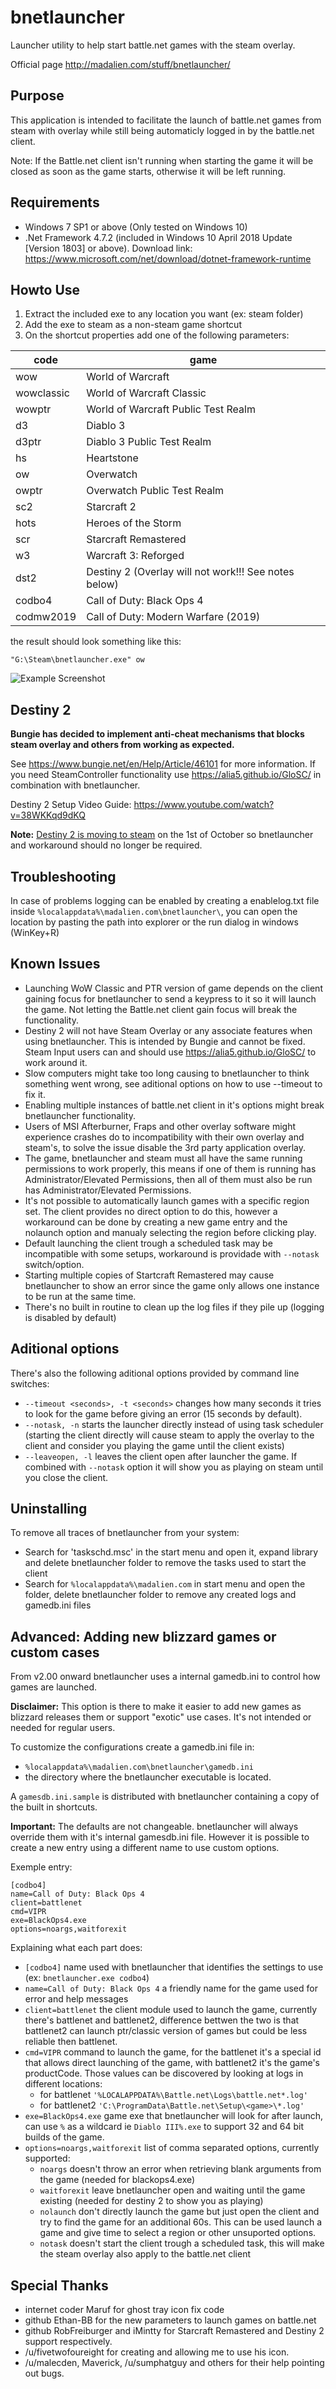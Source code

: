 # bnetlauncher

Launcher utility to help start battle.net games with the steam overlay.

Official page http://madalien.com/stuff/bnetlauncher/

## Purpose

This application is intended to facilitate the launch of battle.net games from steam with overlay
while still being automaticly logged in by the battle.net client.

Note: If the Battle.net client isn't running when starting the game it will be closed as soon as
the game starts, otherwise it will be left running.

## Requirements

* Windows 7 SP1 or above (Only tested on Windows 10)
* .Net Framework 4.7.2 (included in Windows 10 April 2018 Update [Version 1803] or above).
  Download link: https://www.microsoft.com/net/download/dotnet-framework-runtime

## Howto Use

1. Extract the included exe to any location you want (ex: steam folder)
2. Add the exe to steam as a non-steam game shortcut
3. On the shortcut properties add one of the following parameters:

| code          | game                                                  |
| ------------- | ----------------------------------------------------- |
|wow            | World of Warcraft                                     |
|wowclassic     | World of Warcraft Classic                             |
|wowptr         | World of Warcraft Public Test Realm                   |
|d3             | Diablo 3                                              |
|d3ptr          | Diablo 3 Public Test Realm                            |
|hs             | Heartstone                                            |
|ow             | Overwatch                                             |
|owptr          | Overwatch Public Test Realm                           |
|sc2            | Starcraft 2                                           |
|hots           | Heroes of the Storm                                   |
|scr            | Starcraft Remastered                                  |
|w3             | Warcraft 3: Reforged                                  |
|dst2           | Destiny 2 (Overlay will not work!!! See notes below)  |
|codbo4         | Call of Duty: Black Ops 4                             |
|codmw2019      | Call of Duty: Modern Warfare (2019)                   |

the result should look something like this:

    "G:\Steam\bnetlauncher.exe" ow

![Example Screenshot](https://madalien.com/media/uploads/2018/10/steam_parameters_bnetlauncher.png)

## Destiny 2

**Bungie has decided to implement anti-cheat mechanisms that blocks steam overlay and others from working as expected.**

See https://www.bungie.net/en/Help/Article/46101 for more information.
If you need SteamController functionality use https://alia5.github.io/GloSC/ in combination with bnetlauncher.

Destiny 2 Setup Video Guide: https://www.youtube.com/watch?v=38WKKqd9dKQ

**Note:** [Destiny 2 is moving to steam](https://store.steampowered.com/app/1085660/Destiny_2/) on the 1st of October
so bnetlauncher and workaround should no longer be required.


## Troubleshooting

In case of problems logging can be enabled by creating a enablelog.txt file inside `%localappdata%\madalien.com\bnetlauncher\`,
you can open the location by pasting the path into explorer or the run dialog in windows (WinKey+R)

## Known Issues

* Launching WoW Classic and PTR version of game depends on the client gaining focus for bnetlauncher to send a
  keypress to it so it will launch the game. Not letting the Battle.net client gain focus will break the functionality.
* Destiny 2 will not have Steam Overlay or any associate features when using bnetlauncher. This is intended by
  Bungie and cannot be fixed. Steam Input users can and should use https://alia5.github.io/GloSC/ to work around it.
* Slow computers might take too long causing to bnetlauncher to think something went wrong, see aditional options
  on how to use --timeout to fix it.
* Enabling multiple instances of battle.net client in it's options might break bnetlauncher functionality.
* Users of MSI Afterburner, Fraps and other overlay software might experience crashes do to incompatibility
  with their own overlay and steam's, to solve the issue disable the 3rd party application overlay.
* The game, bnetlauncher and steam must all have the same running permissions to work properly, this means if
  one of them is running has Administrator/Elevated Permissions, then all of them must also be run has
  Administrator/Elevated Permissions.
* It's not possible to automatically launch games with a specific region set. The client provides no direct
  option to do this, however a workaround can be done by creating a new game entry and the nolaunch option and
  manualy selecting the region before clicking play.
* Default launching the client trough a scheduled task may be incompatible with some setups, workaround is
  providade with `--notask` switch/option.
* Starting multiple copies of Startcraft Remastered may cause bnetlauncher to show an error since the game only allows
  one instance to be run at the same time.
* There's no built in routine to clean up the log files if they pile up (logging is disabled by default)

## Aditional options

There's also the following aditional options provided by command line switches:

* `--timeout <seconds>, -t <seconds>` changes how many seconds it tries to look for the game before giving an error (15 seconds by default).
* `--notask, -n` starts the launcher directly instead of using task scheduler (starting the client directly will cause steam to apply the overlay
  to the client and consider you playing the game until the client exists)
* `--leaveopen, -l` leaves the client open after launcher the game. If combined with `--notask` option it will show you as playing on steam until
  you close the client.


## Uninstalling

To remove all traces of bnetlauncher from your system:

* Search for 'taskschd.msc' in the start menu and open it, expand library and delete bnetlauncher folder to remove the tasks used to start the client
* Search for `%localappdata%\madalien.com` in start menu and open the folder, delete bnetlauncher folder to remove any created logs and gamedb.ini files

## Advanced: Adding new blizzard games or custom cases

From v2.00 onward bnetlauncher uses a internal gamedb.ini to control how games are launched.

**Disclaimer:** This option is there to make it easier to add new games as blizzard releases them or
support "exotic" use cases. It's not intended or needed for regular users.

To customize the configurations create a gamedb.ini file in:

* `%localappdata%\madalien.com\bnetlauncher\gamedb.ini`
* the directory where the bnetlauncher executable is located.

A `gamesdb.ini.sample` is distributed with bnetlauncher containing a copy of the built in shortcuts.

**Important:** The defaults are not changeable. bnetlauncher will always override them with it's internal gamesdb.ini file.
However it is possible to create a new entry using a different name to use custom options.

Exemple entry:

    [codbo4]
    name=Call of Duty: Black Ops 4
    client=battlenet
    cmd=VIPR
    exe=BlackOps4.exe
    options=noargs,waitforexit

Explaining what each part does:

* `[codbo4]`  name used with bnetlauncher that identifies the settings to use (ex: `bnetlauncher.exe codbo4`)
* `name=Call of Duty: Black Ops 4` a friendly name for the game used for error and help messages
* `client=battlenet` the client module used to launch the game, currently there's battlenet and battlenet2,
   difference bettwen the two is that battlenet2 can launch ptr/classic version of games but could be less reliable then battlenet.
* `cmd=VIPR` command to launch the game, for the battlenet it's a special id that allows direct launching of the game, with battlenet2
  it's the game's productCode. Those values can be discovered by looking at logs in different locations:
  * for battlenet `'%LOCALAPPDATA%\Battle.net\Logs\battle.net*.log'`
  * for battlenet2 `'C:\ProgramData\Battle.net\Setup\<game>\*.log'`
* `exe=BlackOps4.exe` game exe that bnetlauncher will look for after launch, can use `%` as a wildcard ie `Diablo III%.exe`
    to support 32 and 64 bit builds of the game.
* `options=noargs,waitforexit` list of comma separated options, currently supported:
  * `noargs` doesn't throw an error when retrieving blank arguments from the game (needed for blackops4.exe)
  * `waitforexit` leave bnetlauncher open and waiting until the game existing (needed for destiny 2 to show you as playing)
  * `nolaunch` don't directly launch the game but just open the client and try to find the game for an additional 60s. This can be 
    used launch a game and give time to select a region or other unsuported options.
  * `notask` doesn't start the client trough a scheduled task, this will make the steam overlay also apply to the battle.net client

## Special Thanks

* internet coder Maruf for ghost tray icon fix code
* github Ethan-BB for the new parameters to launch games on battle.net
* github RobFreiburger and iMintty for Starcraft Remastered and Destiny 2 support respectively.
* /u/fivetwofoureight for creating and allowing me to use his icon.
* /u/malecden, Maverick, /u/sumphatguy and others for their help pointing out bugs.
